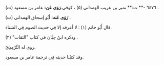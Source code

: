 ٦٤٧٦ -** ت:** نمير بن عريب الهمداني (٥) ، كوفي.**رَوَى عَن:** عامر بن مسعود (ت) .

**رَوَى عَنه:** أَبُو إسحاق الهمداني (ت) .

قال أَبُو حاتم (١) : لا أعرفه إلا فِي حديث الصوم فِي الشتاء.

وذكره ابنُ حِبَّان في كتاب "الثقات" (٢) .

روى له التِّرْمِذِيّ.

وقد كتبْنا حديثه فِي ترجمة عامر بن مسعود.